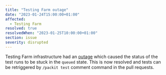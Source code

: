 ```yaml
---
title: "Testing Farm outage"
date: "2023-01-24T15:00:00+01:00"
affected:
  - Testing Farm
resolved: true
resolvedWhen: "2023-01-25T10:00:00+01:00"
section: issue
severity: disrupted
---
```


Testing Farm infrastructure had an [outage](https://status.testing-farm.io/issues/2023-01-24-public-ranch-outage/)
which caused the status of the test runs to be stuck in the `queued` state.
This is now resolved and tests can be retriggered by `/packit test` comment command in the pull requests.

